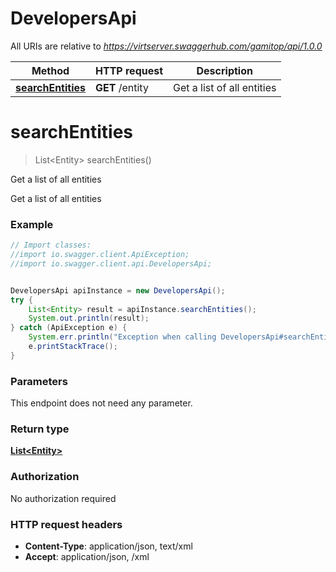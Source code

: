 # DevelopersApi

All URIs are relative to *https://virtserver.swaggerhub.com/gamitop/api/1.0.0*

Method | HTTP request | Description
------------- | ------------- | -------------
[**searchEntities**](DevelopersApi.md#searchEntities) | **GET** /entity | Get a list of all entities


<a name="searchEntities"></a>
# **searchEntities**
> List&lt;Entity&gt; searchEntities()

Get a list of all entities

Get a list of all entities 

### Example
```java
// Import classes:
//import io.swagger.client.ApiException;
//import io.swagger.client.api.DevelopersApi;


DevelopersApi apiInstance = new DevelopersApi();
try {
    List<Entity> result = apiInstance.searchEntities();
    System.out.println(result);
} catch (ApiException e) {
    System.err.println("Exception when calling DevelopersApi#searchEntities");
    e.printStackTrace();
}
```

### Parameters
This endpoint does not need any parameter.

### Return type

[**List&lt;Entity&gt;**](Entity.md)

### Authorization

No authorization required

### HTTP request headers

 - **Content-Type**: application/json, text/xml
 - **Accept**: application/json, /xml

